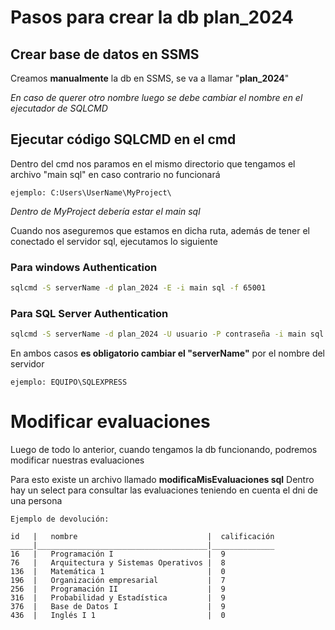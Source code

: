 # Pasos para crear la db plan_2024

## Crear base de datos en SSMS

Creamos **manualmente** la db en SSMS, se va a llamar "**plan_2024**"

_En caso de querer otro nombre luego se debe cambiar el nombre en el ejecutador de SQLCMD_

## Ejecutar código SQLCMD en el cmd

Dentro del cmd nos paramos en el mismo directorio que tengamos el archivo "main sql" en caso contrario no funcionará

    ejemplo: C:Users\UserName\MyProject\

_Dentro de MyProject debería estar el main sql_

Cuando nos aseguremos que estamos en dicha ruta, además de tener el conectado el servidor sql, ejecutamos lo siguiente

### Para windows Authentication

```bash
sqlcmd -S serverName -d plan_2024 -E -i main sql -f 65001
```

### Para SQL Server Authentication

```bash
sqlcmd -S serverName -d plan_2024 -U usuario -P contraseña -i main sql -f 65001
```

En ambos casos **es obligatorio cambiar el "serverName"** por el nombre del servidor

    ejemplo: EQUIPO\SQLEXPRESS

# Modificar evaluaciones

Luego de todo lo anterior, cuando tengamos la db funcionando, podremos modificar nuestras evaluaciones

Para esto existe un archivo llamado **modificaMisEvaluaciones sql** Dentro hay un select para consultar las evaluaciones teniendo en cuenta el dni de una persona

    Ejemplo de devolución:

    id   |   nombre                             |  calificación
    _____|______________________________________|______________
    16   |   Programación I                     |  9
    76   |   Arquitectura y Sistemas Operativos |  8
    136  |   Matemática 1                       |  0
    196  |   Organización empresarial           |  7
    256  |   Programación II                    |  9
    316  |   Probabilidad y Estadística         |  9
    376  |   Base de Datos I                    |  9
    436  |   Inglés I 1                         |  0

